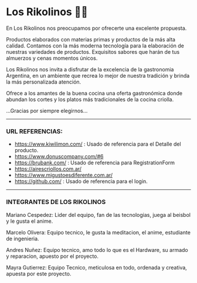 # Los Rikolinos 👨‍🍳
 


En Los Rikolinos nos preocupamos por ofrecerte una excelente propuesta.


Productos elaborados con materias primas y productos de la más alta calidad. Contamos con la más moderna tecnología para la elaboración de nuestras variedades de productos. Exquisitos sabores que harán de tus almuerzos y cenas momentos únicos.

Los Rikolinos nos invita a disfrutar de la excelencia de la gastronomia Argentina, en un ambiente que recrea lo mejor de nuestra tradición y brinda la más personalizada atención.

Ofrece a los amantes de la buena cocina una oferta gastronómica donde abundan los cortes y los platos más tradicionales de la cocina criolla.

...Gracias por siempre elegirnos... 

***



### URL REFERENCIAS: 

- https://www.kiwilimon.com/ : Usado de referencia para el Detalle del producto.
- https://www.donuscompany.com/#6
- https://brubank.com/ : Usado de referencia para RegistrationForm
- https://airescriollos.com.ar/
- https://www.migustoesdiferente.com.ar/
- https://github.com/ : Usado de referencia para el login.




****




### INTEGRANTES DE LOS RIKOLINOS

Mariano Cespedez:  Lider del equipo, fan de las tecnologias, juega al beisbol y le gusta el anime.

Marcelo Olivera: Equipo tecnico, le gusta la meditacion, el anime, estudiante de ingenieria.

Andres Nuñez: Equipo tecnico,  amo todo lo que es el Hardware, su armado y reparacion, apuesto por el proyecto.

Mayra Gutierrez: Equipo Tecnico,  meticulosa en todo, ordenada y creativa, apuesta por este proyecto.
